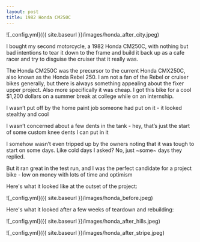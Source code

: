 ```yaml
---
layout: post
title: 1982 Honda CM250C 
---
```


![_config.yml]({{ site.baseurl }}/images/honda_after_city.jpeg)

I bought my second motorcycle, a 1982 Honda CM250C, with nothing but bad intentions to tear it down to the frame and build it back up as a cafe racer and try to disguise the cruiser that it really was. 

The Honda CM250C was the precursor to the current Honda CMX250C, also known as the Honda Rebel 250. I am not a fan of the Rebel or cruiser bikes generally, but there is always something appealing about the fixer upper project. Also more specifically it was cheap. I got this bike for a cool $1,200 dollars on a summer break at college while on an internship. 

I wasn’t put off by the home paint job someone had put on it - it looked stealthy and cool 

I wasn’t concerned about a few dents in the tank - hey, that’s just the start of some custom knee dents I can put in it 

I somehow wasn’t even tripped up by the owners noting that it was tough to start on some days. Like cold days I asked? No, just ~some~ days they replied. 

But it ran great in the test run, and I was the perfect candidate for a project bike - low on money with lots of time and optimism

Here's what it looked like at the outset of the project:

![_config.yml]({{ site.baseurl }}/images/honda_before.jpeg)

Here's what it looked after a few weeks of teardown and rebuilding:

![_config.yml]({{ site.baseurl }}/images/honda_after_hills.jpeg)

![_config.yml]({{ site.baseurl }}/images/honda_after_stripe.jpeg)
